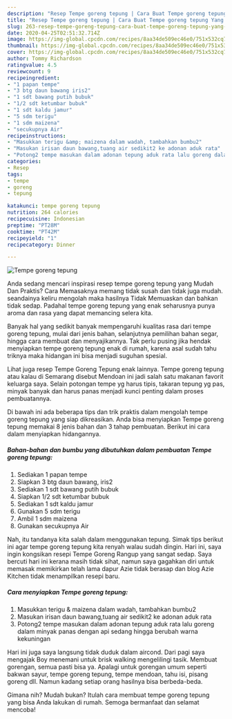 ```yaml
---
description: "Resep Tempe goreng tepung | Cara Buat Tempe goreng tepung Yang Sempurna"
title: "Resep Tempe goreng tepung | Cara Buat Tempe goreng tepung Yang Sempurna"
slug: 263-resep-tempe-goreng-tepung-cara-buat-tempe-goreng-tepung-yang-sempurna
date: 2020-04-25T02:51:32.714Z
image: https://img-global.cpcdn.com/recipes/8aa34de509ec46e0/751x532cq70/tempe-goreng-tepung-foto-resep-utama.jpg
thumbnail: https://img-global.cpcdn.com/recipes/8aa34de509ec46e0/751x532cq70/tempe-goreng-tepung-foto-resep-utama.jpg
cover: https://img-global.cpcdn.com/recipes/8aa34de509ec46e0/751x532cq70/tempe-goreng-tepung-foto-resep-utama.jpg
author: Tommy Richardson
ratingvalue: 4.5
reviewcount: 9
recipeingredient:
- "1 papan tempe"
- "3 btg daun bawang iris2"
- "1 sdt bawang putih bubuk"
- "1/2 sdt ketumbar bubuk"
- "1 sdt kaldu jamur"
- "5 sdm terigu"
- "1 sdm maizena"
- "secukupnya Air"
recipeinstructions:
- "Masukkan terigu &amp; maizena dalam wadah, tambahkan bumbu2"
- "Masukan irisan daun bawang,tuang air sedikit2 ke adonan aduk rata"
- "Potong2 tempe masukan dalam adonan tepung aduk rata lalu goreng dalam minyak panas dengan api sedang hingga berubah warna kekuningan"
categories:
- Resep
tags:
- tempe
- goreng
- tepung

katakunci: tempe goreng tepung 
nutrition: 264 calories
recipecuisine: Indonesian
preptime: "PT28M"
cooktime: "PT42M"
recipeyield: "1"
recipecategory: Dinner

---
```



![Tempe goreng tepung](https://img-global.cpcdn.com/recipes/8aa34de509ec46e0/751x532cq70/tempe-goreng-tepung-foto-resep-utama.jpg)

Anda sedang mencari inspirasi resep tempe goreng tepung yang Mudah Dan Praktis? Cara Memasaknya memang tidak susah dan tidak juga mudah. seandainya keliru mengolah maka hasilnya Tidak Memuaskan dan bahkan tidak sedap. Padahal tempe goreng tepung yang enak seharusnya punya aroma dan rasa yang dapat memancing selera kita.

Banyak hal yang sedikit banyak mempengaruhi kualitas rasa dari tempe goreng tepung, mulai dari jenis bahan, selanjutnya pemilihan bahan segar, hingga cara membuat dan menyajikannya. Tak perlu pusing jika hendak menyiapkan tempe goreng tepung enak di rumah, karena asal sudah tahu triknya maka hidangan ini bisa menjadi suguhan spesial.

Lihat juga resep Tempe Goreng Tepung enak lainnya. Tempe goreng tepung atau kalau di Semarang disebut Mendoan ini jadi salah satu makanan favorit keluarga saya. Selain potongan tempe yg harus tipis, takaran tepung yg pas, minyak banyak dan harus panas menjadi kunci penting dalam proses pembuatannya.


Di bawah ini ada beberapa tips dan trik praktis dalam mengolah tempe goreng tepung yang siap dikreasikan. Anda bisa menyiapkan Tempe goreng tepung memakai 8 jenis bahan dan 3 tahap pembuatan. Berikut ini cara dalam menyiapkan hidangannya.

<!--inarticleads1-->

##### Bahan-bahan dan bumbu yang dibutuhkan dalam pembuatan Tempe goreng tepung:

1. Sediakan 1 papan tempe
1. Siapkan 3 btg daun bawang, iris2
1. Sediakan 1 sdt bawang putih bubuk
1. Siapkan 1/2 sdt ketumbar bubuk
1. Sediakan 1 sdt kaldu jamur
1. Gunakan 5 sdm terigu
1. Ambil 1 sdm maizena
1. Gunakan secukupnya Air


Nah, itu tandanya kita salah dalam menggunakan tepung. Simak tips berikut ini agar tempe goreng tepung kita renyah walau sudah dingin. Hari ini, saya ingin kongsikan resepi Tempe Goreng Rangup yang sangat sedap. Saya bercuti hari ini kerana masih tidak sihat, namun saya gagahkan diri untuk memasak memikirkan telah lama dapur Azie tidak berasap dan blog Azie Kitchen tidak menampilkan resepi baru. 

<!--inarticleads2-->

##### Cara menyiapkan Tempe goreng tepung:

1. Masukkan terigu &amp; maizena dalam wadah, tambahkan bumbu2
1. Masukan irisan daun bawang,tuang air sedikit2 ke adonan aduk rata
1. Potong2 tempe masukan dalam adonan tepung aduk rata lalu goreng dalam minyak panas dengan api sedang hingga berubah warna kekuningan


Hari ini juga saya langsung tidak duduk dalam aircond. Dari pagi saya mengajak Boy menemani untuk brisk walking mengelilingi tasik. Membuat gorengan, semua pasti bisa ya. Apalagi untuk gorengan umum seperti bakwan sayur, tempe goreng tepung, tempe mendoan, tahu isi, pisang goreng dll. Namun kadang setiap orang hasilnya bisa berbeda-beda. 

Gimana nih? Mudah bukan? Itulah cara membuat tempe goreng tepung yang bisa Anda lakukan di rumah. Semoga bermanfaat dan selamat mencoba!

